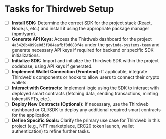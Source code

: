 # Tasks for Thirdweb Setup

- [ ] **Install SDK:** Determine the correct SDK for the project stack (React, Node.js, etc.) and install it using the appropriate package manager (npm/yarn).
- [ ] **Generate API Keys:** Access the Thirdweb dashboard for the project `4a3420b4899e0d3f984aafbf8d088f4a` under the `govinda-systems-team` and generate necessary API keys if required for backend or specific SDK initializations.
- [ ] **Initialize SDK:** Import and initialize the Thirdweb SDK within the project codebase, using API keys if generated.
- [ ] **Implement Wallet Connection (Frontend):** If applicable, integrate Thirdweb's components or hooks to allow users to connect their crypto wallets.
- [ ] **Interact with Contracts:** Implement logic using the SDK to interact with deployed smart contracts (fetching data, sending transactions, minting tokens/NFTs, etc.).
- [ ] **Deploy New Contracts (Optional):** If necessary, use the Thirdweb dashboard or CLI/SDK to deploy any additional required smart contracts for the application.
- [ ] **Define Specific Goals:** Clarify the primary use case for Thirdweb in this project (e.g., NFT marketplace, ERC20 token launch, wallet authentication) to refine further tasks.
